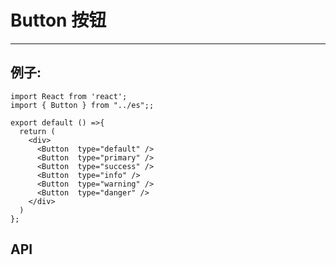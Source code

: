 
# Button 按钮
----
## 例子:

```tsx
import React from 'react';
import { Button } from "../es";;

export default () =>{
  return (
    <div>
      <Button  type="default" />
      <Button  type="primary" />
      <Button  type="success" />
      <Button  type="info" />
      <Button  type="warning" />
      <Button  type="danger" />
    </div>
  )
};

```
## API 
<API hideTitle src="./index.tsx"></API>


